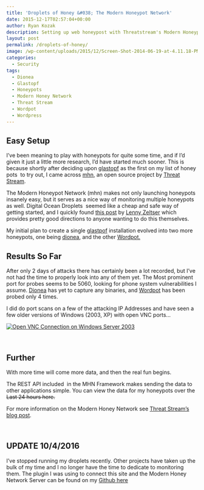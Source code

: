 ```yaml
---
title: 'Droplets of Honey &#038; The Modern Honeypot Network'
date: 2015-12-17T02:57:04+00:00
author: Ryan Kozak
description: Setting up web honeypost with Threatstream's Modern Honeypot Network.
layout: post
permalink: /droplets-of-honey/
image: /wp-content/uploads/2015/12/Screen-Shot-2014-06-19-at-4.11.18-PM-e1403222034542.png
categories:
  - Security
tags:
  - Dionea
  - Glastopf
  - Honeypots
  - Modern Honey Network
  - Threat Stream
  - Wordpot
  - Wordpress
---
```

## Easy Setup

I&#8217;ve been meaning to play with honeypots for quite some time, and if I&#8217;d given it just a little more research, I&#8217;d have started much sooner. This is because shortly after deciding upon [glastopf](https://github.com/gbrindisi/wordpot) as the first on my list of honey pots  to try out, I came across [mhn](https://github.com/threatstream/mhn), an open source project by [Threat Stream](https://www.threatstream.com/).

The Modern Honeypot Network (mhn) makes not only launching honeypots insanely easy, but it serves as a nice way of monitoring multiple honeypots as well. Digital Ocean Droplets  seemed like a cheap and safe way of getting started, and I quickly found [this post](https://zeltser.com/modern-honey-network-experiments/) by [Lenny Zeltser](https://zeltser.com/) which provides pretty good directions to anyone wanting to do this themselves.

My initial plan to create a single [glastpof](http://glastopf.org/) installation evolved into two more honeypots, one being [dionea](https://github.com/rep/dionaea), and the other [Wordpot.](https://github.com/gbrindisi/wordpot)

## Results So Far

After only 2 days of attacks there has certainly been a lot recorded, but I&#8217;ve not had the time to properly look into any of them yet. The Most prominent port for probes seems to be 5060, looking for phone system vulnerabilities I assume. [Dionea](https://github.com/rep/dionaea) has yet to capture any binaries, and [Wordpot](https://github.com/gbrindisi/wordpot) has been probed only 4 times.

I did do port scans on a few of the attacking IP Addresses and have seen a few older versions of Windows (2003, XP) with open VNC ports&#8230;

<a href="/wp-content/uploads/2015/12/Screenshot-from-2015-12-15-210119.png" rel="attachment wp-att-265"><img class="alignleft wp-image-265 size-large" src="/wp-content/uploads/2015/12/Screenshot-from-2015-12-15-210119-1024x576.png" alt="Open VNC Connection on Windows Server 2003" width="660" height="371" srcset="/wp-content/uploads/2015/12/Screenshot-from-2015-12-15-210119-1024x576.png 1024w, /wp-content/uploads/2015/12/Screenshot-from-2015-12-15-210119-300x169.png 300w, /wp-content/uploads/2015/12/Screenshot-from-2015-12-15-210119-768x432.png 768w, /wp-content/uploads/2015/12/Screenshot-from-2015-12-15-210119.png 1600w" sizes="(max-width: 660px) 100vw, 660px" /></a>

&nbsp;

## Further

With more time will come more data, and then the real fun begins.

The REST API included  in the MHN Framework makes sending the data to other applications simple. You can view the data for my honeypots over the <del>Last 24 hours here.</del>

For more information on the Modern Honey Network see [Threat Stream&#8217;s blog post](https://www.threatstream.com/blog/mhn-modern-honey-network).

&nbsp;

## UPDATE 10/4/2016

I&#8217;ve stopped running my droplets recently. Other projects have taken up the bulk of my time and I no longer have the time to dedicate to monitoring them. The plugin I was using to connect this site and the Modern Honey Network Server can be found on my [Github here](https://github.com/d0n601/wp-mhn)
